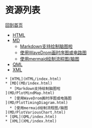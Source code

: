 
# 资源列表

[回到首页](https://charleechan.github.io/MyWiki)

* [HTML](HTML/index.html)
* [MD](MD/index.html)
  * [Markdown支持绘制脑图啦
](MD/PlotMindMap.html)
  * [使用WaveDrom画时序图或电路图
](MD/PlotTimingDiagram.html)
  * [使用mermaid绘制流程图/脑图
](MD/PlotVariousChart.html)
* [QML](QML/index.html)
* [XML](XML/index.html)


```mind:height=300,title=内容概要,color
* [HTML](HTML/index.html)
* [MD](MD/index.html)
  * [Markdown支持绘制脑图啦
](MD/PlotMindMap.html)
  * [使用WaveDrom画时序图或电路图
](MD/PlotTimingDiagram.html)
  * [使用mermaid绘制流程图/脑图
](MD/PlotVariousChart.html)
* [QML](QML/index.html)
* [XML](XML/index.html)
```

